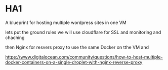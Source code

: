 # HA1
A blueprint for hosting multiple wordpress sites in one VM

lets put the ground rules we will use cloudflare for SSL and monitoring and chaching

then Nginx for resvers proxy to use the same Docker on tthe VM and 



https://www.digitalocean.com/community/questions/how-to-host-multiple-docker-containers-on-a-single-droplet-with-nginx-reverse-proxy
